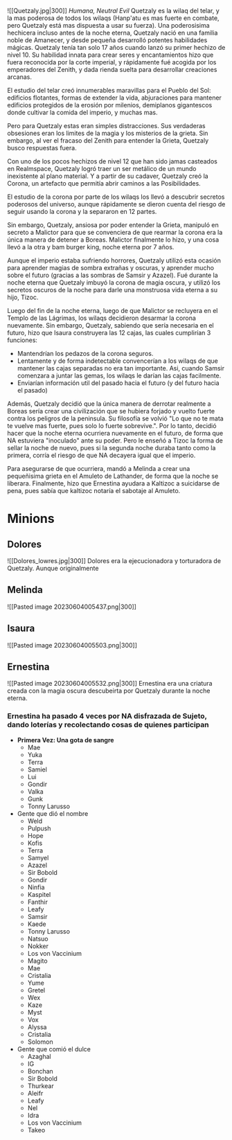 ![[Quetzaly.jpg|300]]
*Humana, Neutral Evil*
Quetzaly es la wilaq del telar, y la mas poderosa de todos los wilaqs (Hanp'atu es mas fuerte en combate, pero Quetzaly está mas dispuesta a usar su fuerza).
Una poderosisima hechicera incluso antes de la noche eterna, Quetzaly nació en una familia noble de Amanecer, y desde pequeña desarrolló potentes habilidades mágicas. Quetzaly tenía tan solo 17 años cuando lanzó su primer hechizo de nivel 10. Su habilidad innata para crear seres y encantamientos hizo que fuera reconocida por la corte imperial, y rápidamente fué acogida por los emperadores del Zenith, y dada rienda suelta para desarrollar creaciones arcanas. 

El estudio del telar creó innumerables maravillas para el Pueblo del Sol: edificios flotantes, formas de extender la vida, abjuraciones para mantener edificios protegidos de la erosión por milenios, demiplanos gigantescos donde cultivar la comida del imperio, y muchas mas.

Pero para Quetzaly estas eran simples distracciones. Sus verdaderas obsesiones eran los limites de la magia y los misterios de la grieta. Sin embargo, al ver el fracaso del Zenith para entender la Grieta, Quetzaly busco respuestas fuera.

Con uno de los pocos hechizos de nivel 12 que han sido jamas casteados en Realmspace, Quetzaly logró traer un ser metálico de un mundo inexistente al plano material. Y a partir de su cadaver, Quetzaly creó la Corona, un artefacto que permitía abrir caminos a las Posibilidades.

El estudio de la corona por parte de los wilaqs los llevó a descubrir secretos poderosos del universo, aunque rápidamente se dieron cuenta del riesgo de seguir usando la corona y la separaron en 12 partes.

Sin embargo, Quetzaly, ansiosa por poder entender la Grieta, manipuló en secreto a Malictor para que se convenciera de que rearmar la corona era la única manera de detener a Boreas. Malictor finalmente lo hizo, y una cosa llevó a la otra y bam burger king, noche eterna por 7 años.

Aunque el imperio estaba sufriendo horrores, Quetzaly utilizó esta ocasión para aprender magias de sombra extrañas y oscuras, y aprender mucho sobre el futuro (gracias a las sombras de Samsir y Azazel). Fué durante la noche eterna que Quetzaly imbuyó la corona de magia oscura, y utilizó los secretos oscuros de la noche para darle una monstruosa vida eterna a su hijo, Tizoc.

Luego del fin de la noche eterna, luego de que Malictor se recluyera en el Templo de las Lágrimas, los wilaqs decidieron desarmar la corona nuevamente. Sin embargo, Quetzaly, sabiendo que sería necesaria en el futuro, hizo que Isaura construyera las 12 cajas, las cuales cumplirían 3 funciones: 
* Mantendrían los pedazos de la corona seguros.
* Lentamente y de forma indetectable convencerían a los wilaqs de que mantener las cajas separadas no era tan importante. Asi, cuando Samsir comenzara a juntar las gemas, los wilaqs le darían las cajas facilmente.
* Enviarían información util del pasado hacia el futuro (y del futuro hacia el pasado)

Además, Quetzaly decidió que la única manera de derrotar realmente a Boreas sería crear una civilización que se hubiera forjado y vuelto fuerte contra los peligros de la peninsula. Su filosofía se volvió "Lo que no te mata te vuelve mas fuerte, pues solo lo fuerte sobrevive.". Por lo tanto, decidió hacer que la noche eterna ocurriera nuevamente en el futuro, de forma que NA estuviera "inoculado" ante su poder. Pero le enseñó a Tizoc la forma de sellar la noche de nuevo, pues si la segunda noche duraba tanto como la primera, corría el riesgo de que NA decayera igual que el imperio.

Para asegurarse de que ocurriera, mandó a Melinda a crear una pequeñisima grieta en el Amuleto de Lathander, de forma que la noche se liberara.
Finalmente, hizo que Ernestina ayudara a Kaltizoc a suicidarse de pena, pues sabía que kaltizoc notaría el sabotaje al Amuleto.




# Minions
## Dolores
![[Dolores_lowres.jpg|300]]
Dolores era la ejecucionadora y torturadora de Quetzaly. Aunque originalmente

## Melinda
![[Pasted image 20230604005437.png|300]]
## Isaura
![[Pasted image 20230604005503.png|300]]
## Ernestina
![[Pasted image 20230604005532.png|300]]
Ernestina era una criatura creada con la magia oscura descubeirta por Quetzaly durante la noche eterna.
### Ernestina ha pasado 4 veces por NA disfrazada de Sujeto, dando loterías y recolectando cosas de quienes participan
- **Primera Vez: Una gota de sangre**
	- Mae
	- Yuka
	- Terra
	- Samiel
	- Lui
	- Gondir
	- Valka
	- Gunk
	- Tonny Larusso
- Gente que dió el nombre
	- Weld
	- Pulpush
	- Hope
	- Kofis
	- Terra
	- Samyel
	- Azazel
	- Sir Bobold
	- Gondir
	- Ninfia
	- Kaspitel
	- Fanthir
	- Leafy
	- Samsir
	- Kaede
	- Tonny Larusso
	- Natsuo
	- Nokker
	- Los von Vaccinium
	- Magito
	- Mae
	- Cristalia
	- Yume
	- Gretel
	- Wex
	- Kaze
	- Myst
	- Vox
	- Alyssa
	- Cristalia
	- Solomon
- Gente que comió el dulce
	- Azaghal
	- IG
	- Bonchan
	- Sir Bobold
	- Thurkear
	- Aleifr
	- Leafy
	- Nel
	- Idra
	- Los von Vaccinium
	- Takeo
